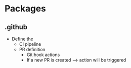 
# Packages
## .github
* Define the
    * CI pipeline
    * PR definition
        * Git hook actions
        * If a new PR is created --> action will be triggered